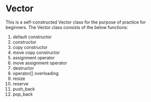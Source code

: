 # Vector

This is a self-constructed Vector class for the purpose of practice for beginners. The Vector class consists of the below functions:

1. default constructor
2. constructor
3. copy constructor
4. move copy constructor
5. assignment operator
6. move assignment operator
7. destructor
8. operator[] overloading
9. resize
10. reserve
11. push_back
12. pop_back
